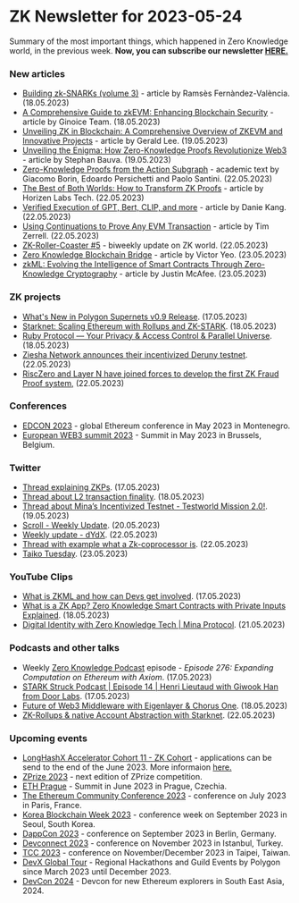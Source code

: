# ZK Newsletter for 2023-05-24
Summary of the most important things, which happened in Zero Knowledge world, in the previous week. **Now, you can subscribe our newsletter [HERE.](https://zknewsletter.com/)**

### New articles 
* [Building zk-SNARKs (volume 3)](https://medium.com/iovlabs-innovation-stories/building-zk-snarks-volume-2-444ec711efe0) - article by Ramsès Fernàndez-València. (18.05.2023)
* [A Comprehensive Guide to zkEVM: Enhancing Blockchain Security](https://medium.com/@team_18862/a-comprehensive-guide-to-zkevm-enhancing-blockchain-security-16632457f26d) - article by Ginoice Team. (18.05.2023)
* [Unveiling ZK in Blockchain: A Comprehensive Overview of ZKEVM and Innovative Projects](https://medium.com/@geraldlee0825/unveiling-zk-in-blockchain-a-comprehensive-overview-of-zkevm-and-innovative-projects-2917420d2253) - article by Gerald Lee. (19.05.2023)
* [Unveiling the Enigma: How Zero-Knowledge Proofs Revolutionize Web3](https://hackernoon.com/unveiling-the-enigma-how-zero-knowledge-proofs-revolutionize-web3) - article by Stephan Bauva. (19.05.2023)
* [Zero-Knowledge Proofs from the Action Subgraph](https://eprint.iacr.org/2023/718.pdf) - academic text by Giacomo Borin, Edoardo Persichetti and Paolo Santini. (22.05.2023)
* [The Best of Both Worlds: How to Transform ZK Proofs](https://medium.com/@horizenlabs-tech/the-best-of-both-worlds-how-to-transform-zk-proofs-951c9b3d3bcd) - article by Horizen Labs Tech. (22.05.2023)
* [Verified Execution of GPT, Bert, CLIP, and more](https://medium.com/@danieldkang/verified-execution-of-gpt-bert-clip-and-more-6acb693fd55f) - article by Danie Kang. (22.05.2023)
* [Using Continuations to Prove Any EVM Transaction](https://www.risczero.com/blog/continuations) - article by Tim Zerrell. (22.05.2023)
* [ZK-Roller-Coaster #5](https://taiko.mirror.xyz/D9hurhYWGpVbFosu8KYsr0FeYcbi4wB0rt67hbXD_zk) - biweekly update on ZK world. (22.05.2023)
* [Zero Knowledge Blockchain Bridge](https://medium.com/@victoryeo-62924/zero-knowledge-blockchain-bridge-c75b3638e8c6) - article by Victor Yeo. (23.05.2023)
* [zkML: Evolving the Intelligence of Smart Contracts Through Zero-Knowledge Cryptography](https://medium.com/1kxnetwork/zkml-evolving-the-intelligence-of-smart-contracts-through-zero-knowledge-cryptography-e6725412bbd1) - article by Justin McAfee. (23.05.2023)

### ZK projects
* [What's New in Polygon Supernets v0.9 Release](https://polygon.technology/blog/whats-new-in-polygon-supernets-v0-9-release). (17.05.2023)
* [Starknet: Scaling Ethereum with Rollups and ZK-STARK](https://cryptonewsbtc.org/2023/05/18/starknet-scaling-ethereum-with-rollups-and-zk-stark/). (18.05.2023)
* [Ruby Protocol — Your Privacy & Access Control & Parallel Universe](https://medium.com/@rubyprotocol/ruby-protocol-your-privacy-access-control-parallel-universe-3c7ebe95b5e7). (18.05.2023)
* [Ziesha Network announces their incentivized Deruny testnet](https://twitter.com/ZieshaNetwork/status/1660585275712585731). (22.05.2023)
* [RiscZero and Layer N have joined forces to develop the first ZK Fraud Proof system,](https://twitter.com/RiscZero/status/1660712143032041472) (22.05.2023)


### Conferences
* [EDCON 2023](https://www.edcon.io/) - global Ethereum conference in May 2023 in Montenegro. 
* [European WEB3 summit 2023](https://www.web3eurosummit.eu/) - Summit in May 2023 in Brussels, Belgium.

### Twitter
* [Thread explaining ZKPs](https://twitter.com/CryptoKoryo/status/1658772876504252417). (17.05.2023)
* [Thread about L2 transaction finality](https://twitter.com/bkiepuszewski/status/1659296086945591310). (18.05.2023)
* [Thread about Mina’s Incentivized Testnet - Testworld Mission 2.0!](https://twitter.com/MinaProtocol/status/1659596504628183047). (19.05.2023)
* [Scroll - Weekly Update](https://twitter.com/Scroll_ZKP/status/1659693797960450048). (20.05.2023)
* [Weekly update - dYdX](https://twitter.com/dydxfoundation/status/1660707592899797011). (22.05.2023)
* [Thread with example what a Zk-coprocessor is](https://twitter.com/0xevevm/status/1660641995126370304). (22.05.2023)
* [Taiko Tuesday](https://twitter.com/umededoteth/status/1661054599007191040). (23.05.2023)

### YouTube Clips
* [What is ZKML and how can Devs get involved](https://www.youtube.com/watch?v=GYWkRIZeANE). (17.05.2023)
* [What is a ZK App? Zero Knowledge Smart Contracts with Private Inputs Explained](https://www.youtube.com/watch?v=yuZtro_iGSI). (18.05.2023)
* [Digital Identity with Zero Knowledge Tech | Mina Protocol](https://www.youtube.com/watch?v=2HlPljlOD2c). (21.05.2023) 

### Podcasts and other talks
* Weekly [Zero Knowledge Podcast](https://zeroknowledge.fm/276-2/) episode - *Episode 276: Expanding Computation on Ethereum with Axiom*. (17.05.2023) 
* [STARK Struck Podcast | Episode 14 | Henri Lieutaud with Giwook Han from Door Labs](https://www.youtube.com/watch?v=sUkAVqerTZo). (17.05.2023)
* [Future of Web3 Middleware with Eigenlayer & Chorus One](https://twitter.com/gelatonetwork/status/1659226833760448514). (18.05.2023)
* [ZK-Rollups & native Account Abstraction with Starknet](https://twitter.com/AlchemyPlatform/status/1660668455862042625). (22.05.2023)

### Upcoming events
* [LongHashX Accelerator Cohort 11 - ZK Cohort](https://longhashventures.typeform.com/ZKCohort?typeform-source=t.co) - applications can be send to the end of the June 2023. More informaion [here.](https://www.longhash.vc/accelerator/zk-accelerator/)
* [ZPrize 2023](https://www.zprize.io/blog/announcing-zprize-2023) - next edition of ZPrize competition.
* [ETH Prague](https://ethprague.com/) - Summit in June 2023 in Prague, Czechia.
* [The Ethereum Community Conference 2023](https://www.ethcc.io/) - conference on July 2023 in Paris, France.
* [Korea Blockchain Week 2023](https://koreablockchainweek.com/) - conference week on September 2023 in Seoul, South Korea. 
* [DappCon 2023](https://www.dappcon.io/#about) - conference on September 2023 in Berlin, Germany.
* [Devconnect 2023](https://devconnect.org/) - conference on November 2023 in Istanbul, Turkey.
* [TCC 2023](https://tcc.iacr.org/2023/) - conference on November/December 2023 in Taipei, Taiwan.
* [DevX Global Tour](https://polygon.technology/blog/polygon-labs-announces-devx-global-tour) - Regional Hackathons and Guild Events by Polygon since March 2023 until December 2023.
* [DevCon 2024](https://devcon.org/) - Devcon for new Ethereum explorers in South East Asia, 2024.
